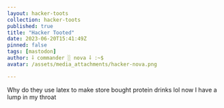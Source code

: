```yaml
---
layout: hacker-toots
collection: hacker-toots
published: true
title: "Hacker Tooted"
date: 2023-06-20T15:41:49Z
pinned: false
tags: [mastodon]
author: ⸸ commander ░ nova ⸸ :~$
avatar: /assets/media_attachments/hacker-nova.png

---
```


<p>Why do they use latex to make store bought protein drinks lol now I have a lump in my throat</p>



